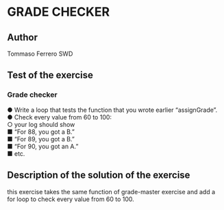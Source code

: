 # GRADE CHECKER

## Author

Tommaso Ferrero SWD

## Test of the exercise

### Grade checker

● Write a loop that tests the function that you wrote earlier “assignGrade”.
● Check every value from 60 to 100:  
○ your log should show  
■ “For 88, you got a B.”  
■ “For 89, you got a B.”  
■ “For 90, you got an A.”  
■ etc.  

## Description of the solution of the exercise

this exercise takes the same function of grade-master exercise and add a  for loop to check every value from 60 to 100.
